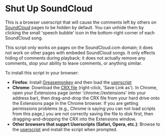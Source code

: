 Shut Up SoundCloud
================

This is a browser userscript that will cause the comments left by others on [SoundCloud](http://soundcloud.com) pages to be hidden by default. You can unhide them by clicking the small 'speech bubble' icon in the bottom-right corner of each SoundCloud song.

This script only works on pages on the SoundCloud.com domain; it does not work on other pages with embeded SoundCloud songs. It only effects hiding of comments during playback; it does not actually remove any comments, stop your ability to leave comments, or anything similar.

To install this script in your browser:
* **Firefox**: Install [Greasemonkey](https://addons.mozilla.org/en-US/firefox/addon/greasemonkey/) and then load the [userscript](https://github.com/int3h/ShutupSoundcloud/raw/master/shutup-soundcloud.user.js)
* **Chrome**: Download the [CRX file](https://github.com/int3h/ShutupSoundcloud/blob/master/ShutupSoundcloud.crx) (right-click, 'Save Link as'). In Chrome, open your Extensions page (enter 'chrome://extensions' into your address bar), then drag-and-drop the CRX file from your hard drive onto the Extensions page in the Chrome browser. If you are getting permissions problems (e.g., Chrome is saying you can not load scripts from this page,) you are not correctly saving the file to disk first, then dragging-and-dropping the CRX into the Extensions window.
* **Other browsers that supprt Userscripts (Safari, Opera, etc.)**: Browse to the [userscript](https://github.com/int3h/ShutupSoundcloud/raw/master/shutup-soundcloud.user.js) and install the script when prompted.